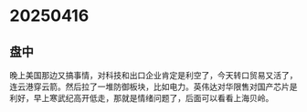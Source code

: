 # 20250416

## 盘中

晚上美国那边又搞事情，对科技和出口企业肯定是利空了，今天转口贸易又活了，连云港穿云箭。然后拉了一堆防御板块，比如电力。英伟达对华限售对国产芯片是利好，早上寒武纪高开低走，那就是情绪问题了，后面可以看看上海贝岭。
